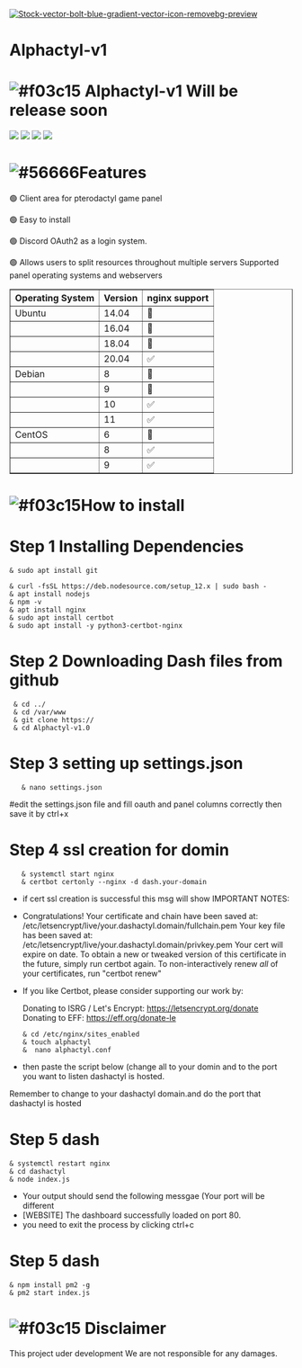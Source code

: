 <a href="https://imgbb.com/"><img src="https://i.ibb.co/zNCjCHz/Stock-vector-bolt-blue-gradient-vector-icon-removebg-preview.png" alt="Stock-vector-bolt-blue-gradient-vector-icon-removebg-preview" border="0"></a>
# Alphactyl-v1
# ![#f03c15](https://via.placeholder.com/15/f03c15/000000?text=+) Alphactyl-v1 Will be release soon

[![](https://img.shields.io/badge/github-blue?style=for-the-badge)](https://cp.alphanodes.xyz)
[![](https://img.shields.io/badge/website-blueviolet?style=for-the-badge)](https://cp.alphanodes.xyz)
[![](https://img.shields.io/badge/API-yellow?style=for-the-badge)](https://cp.alphanodes.xyz)
[![](https://img.shields.io/badge/Donate-orange?style=for-the-badge)](https://cp.alphanodes.xyz)

# ![#56666](https://via.placeholder.com/15/Z999999/000000?text=+)Features 

🟢 Client area for pterodactyl game panel 

🟢 Easy to install 

🟢 Discord OAuth2 as a login system.

🟢 Allows users to split resources throughout multiple servers
<bold>Supported panel operating systems and webservers</bold>
<table border="1" color="red">
   <tr>
      <th>Operating System</th>
      <th>Version</th>
       <th>nginx support</th>
   </tr>
   <tr>
      <td>Ubuntu</td>
      <td>14.04</td>
      <td>🔴</td>
   </tr>
    <tr>
      <td></td>
      <td>16.04</td>
      <td>🔴</td>
   </tr>
       <tr>
      <td></td>
      <td>18.04</td>
      <td>🔴</td>
   </tr>
    <tr>
      <td></td>
      <td>20.04</td>
      <td>✅</td>
   </tr>
       <tr>
      <td>Debian</td>
      <td>8</td>
      <td>🔴</td>
   </tr>
       <tr>
      <td></td>
      <td>9</td>
      <td>🔴</td>
   </tr>
       <tr>
      <td></td>
      <td>10</td>
      <td>✅</td>
   </tr>
       <tr>
      <td></td>
      <td>11</td>
      <td>✅</td>
   </tr>
       <tr>
      <td>CentOS</td>
      <td>6</td>
      <td>🔴</td>
   </tr>
       <tr>
      <td></td>
      <td>8</td>
      <td>✅</td>
   </tr>
       <tr>
      <td></td>
      <td>9</td>
      <td>✅</td>
   </tr>
   </table>
    
# ![#f03c15](https://via.placeholder.com/15/S9999/000000?text=+)How to install

# Step 1 Installing Dependencies
   
    & sudo apt install git
   
    & curl -fsSL https://deb.nodesource.com/setup_12.x | sudo bash -
    & apt install nodejs
    & npm -v
    & apt install nginx
    & sudo apt install certbot
    & sudo apt install -y python3-certbot-nginx
   
# Step 2 Downloading Dash files from github
     & cd ../
     & cd /var/www
     & git clone https://
     & cd Alphactyl-v1.0
   
# Step 3 setting up settings.json
       & nano settings.json
 #edit the settings.json file and fill oauth and panel columns correctly then save it by ctrl+x
 
# Step 4 ssl creation for domin
       & systemctl start nginx
       & certbot certonly --nginx -d dash.your-domain
* if cert ssl creation is successful this msg will show
IMPORTANT NOTES:
 - Congratulations! Your certificate and chain have been saved at:
   /etc/letsencrypt/live/your.dashactyl.domain/fullchain.pem
   Your key file has been saved at:
   /etc/letsencrypt/live/your.dashactyl.domain/privkey.pem
   Your cert will expire on date. To obtain a new or tweaked
   version of this certificate in the future, simply run certbot
   again. To non-interactively renew *all* of your certificates, run
   "certbot renew"
 - If you like Certbot, please consider supporting our work by:

   Donating to ISRG / Let's Encrypt:   https://letsencrypt.org/donate
   Donating to EFF:                    https://eff.org/donate-le
   
       & cd /etc/nginx/sites_enabled
       & touch alphactyl
       &  nano alphactyl.conf
* then paste the script below (change all <domin> to your domin and <port> to the port you want to listen 
dashactyl is hosted.

   
Remember to change <domain> to your dashactyl domain.and <port> do the port that dashactyl is hosted
# Step 5 dash  
   
    & systemctl restart nginx
    & cd dashactyl
    & node index.js
* Your output should send the following messgae (Your port will be different
* [WEBSITE] The dashboard successfully loaded on port 80.
* you need to exit the process by clicking ctrl+c

# Step 5 dash
   
    & npm install pm2 -g
    & pm2 start index.js
   
# ![#f03c15](https://via.placeholder.com/15/f03c15/000000?text=+) Disclaimer
This project uder development We are not responsible for any damages.
